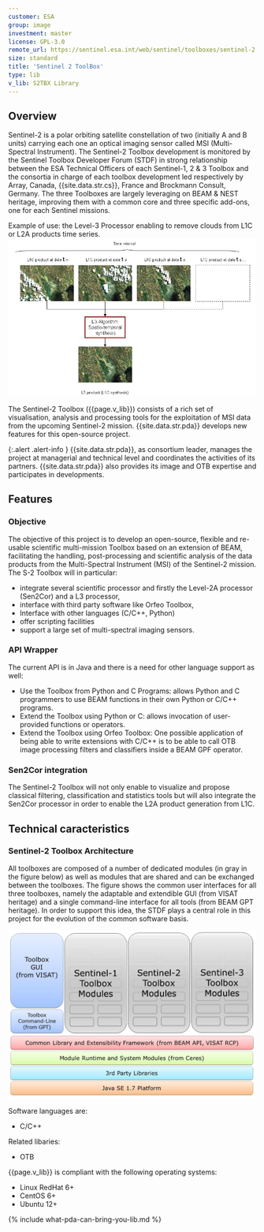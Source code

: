 ```yaml
---
customer: ESA
group: image
investment: master
license: GPL-3.0
remote_url: https://sentinel.esa.int/web/sentinel/toolboxes/sentinel-2
size: standard
title: 'Sentinel 2 ToolBox'
type: lib
v_lib: S2TBX Library
---
```



Overview
--------

Sentinel-2 is a polar orbiting satellite constellation of two (initially A and B units) carrying each one an optical imaging sensor called MSI (Multi-Spectral Instrument). The Sentinel-2 Toolbox development is monitored by the Sentinel Toolbox Developer Forum (STDF) in strong relationship between the ESA Technical Officers of each Sentinel-1, 2 & 3 Toolbox and the consortia in charge of each toolbox development led respectively by Array, Canada, {{site.data.str.cs}}, France and Brockmann Consult, Germany. The three Toolboxes are largely leveraging on BEAM & NEST heritage, improving them with a common core and three specific add-ons, one for each Sentinel missions.

Example of use: the Level-3 Processor enabling to remove clouds from L1C or L2A products time series.
<img class="image-center" src="product_sentinel2_l3.png"/>


The Sentinel-2 Toolbox ({{page.v_lib}}) consists of a rich set of visualisation, analysis and processing tools for the exploitation of MSI data from the upcoming Sentinel-2 mission.
{{site.data.str.pda}} develops new features for this open-source project.

{:.alert .alert-info  }
{{site.data.str.pda}}, as consortium leader, manages the project at managerial and technical level and coordinates the activities of its partners. {{site.data.str.pda}} also provides its image and OTB expertise and participates in developments.

Features
--------

### Objective

The objective of this project is to develop an open-source, flexible and re-usable scientific multi-mission Toolbox based on an extension of BEAM, facilitating the handling, post-processing and scientific analysis of the data products from the Multi-Spectral Instrument (MSI) of the Sentinel-2 mission. The S-2 Toolbox will in particular:
* integrate several scientific processor and firstly the Level-2A processor (Sen2Cor) and a L3 processor,
* interface with third party software like Orfeo Toolbox,
* Interface with other languages (C/C++, Python)
* offer scripting facilities
* support a large set of multi-spectral imaging sensors. 


### API Wrapper 

The current API is in Java and there is a need for other language support as well:
* Use the Toolbox from Python and C Programs: allows Python and C programmers to use BEAM functions in their own Python or C/C++ programs.
* Extend the Toolbox using Python or C: allows invocation of user-provided functions or operators.
* Extend the Toolbox using Orfeo Toolbox: One possible application of being able to write extensions with C/C++ is to be able to call OTB image processing filters and classifiers inside a BEAM GPF operator.

### Sen2Cor integration

The Sentinel-2 Toolbox will not only enable to visualize and propose classical filtering, classification and statistics tools but will also integrate the Sen2Cor processor in order to enable the L2A product generation from L1C.



Technical caracteristics
------------------------

### Sentinel-2 Toolbox Architecture

All toolboxes are composed of a number of dedicated modules (in gray in the figure below) as well as modules that are shared and can be exchanged between the toolboxes. The figure shows the common user interfaces for all three toolboxes, namely the adaptable and extendible GUI (from VISAT heritage) and a single command-line interface for all tools (from BEAM GPT heritage). In order to support this idea, the STDF plays a central role in this project for the evolution of the common software basis.

<img class="image-center" src="product_sentinel2_archi.png"/>

Software languages are:
* C/C++ 

Related libaries:
* OTB



{{page.v_lib}} is compliant with the following operating systems:
* Linux RedHat 6+
* CentOS 6+
* Ubuntu 12+



{% include what-pda-can-bring-you-lib.md %}